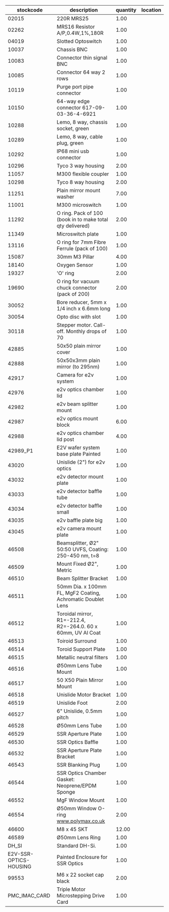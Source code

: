 |stockcode|description|quantity|location|
|---------|-----------|--------|--------|
|02015|220R MRS25|1.00||
|02262|MRS16 Resistor A/P,0.4W,1%,180R|1.00||
|04019|Slotted Optoswitch|1.00||
|10037|Chassis BNC|1.00||
|10083|Connector thin signal BNC|1.00||
|10085|Connector  64 way 2 rows|1.00||
|10119|Purge port pipe connector|1.00||
|10150|64-way edge connector 617-09-03-36-4-6921|1.00||
|10288|Lemo, 8 way, chassis socket, green|1.00||
|10289|Lemo, 8 way, cable plug, green|1.00||
|10292|IP68 mini usb connector|1.00||
|10296|Tyco 3 way housing|2.00||
|11057|M300 flexible coupler|1.00||
|10298|Tyco 8 way housing|2.00||
|11251|Plain mirror mount washer|7.00||
|11001|M300 microswitch|1.00||
|11292|O ring. Pack of 100 (book in to make total qty delivered)|2.00||
|11349|Microswitch plate|1.00||
|13116|O ring for 7mm Fibre Ferrule (pack of 100)|1.00||
|15087|30mm M3 Pillar|4.00||
|18140|Oxygen Sensor|1.00||
|19327|'O' ring|2.00||
|19690|O ring for vacuum chuck connector (pack of 200)|2.00||
|30052|Bore reducer, 5mm x 1/4 inch x 6.6mm long|1.00||
|30054|Opto disc with slot|1.00||
|30118|Stepper motor.  Call-off.  Monthly drops of 70|1.00||
|42885|50x50 plain mirror cover|1.00||
|42888|50x50x3mm plain mirror (to 295nm)|1.00||
|42917|Camera for e2v system|1.00||
|42976|e2v optics chamber lid|1.00||
|42982|e2v beam splitter mount|1.00||
|42987|e2v optics mount block|6.00||
|42988|e2v optics chamber lid post|4.00||
|42989_P1|E2V wafer system base plate Painted|1.00||
|43020|Unislide (2") for e2v optics|1.00||
|43032|e2v detector mount plate|1.00||
|43033|e2v detector baffle tube|1.00||
|43034|e2v detector baffle small|1.00||
|43035|e2v baffle plate big|1.00||
|43045|e2v camera mount plate|1.00||
|46508| Beamsplitter, Ø2" 50:50 UVFS, Coating: 250-450 nm, t=8|1.00||
|46509|Mount Fixed Ø2", Metric|1.00||
|46510|Beam Splitter Bracket|1.00||
|46511|50mm Dia. x 100mm FL, MgF2 Coating, Achromatic Doublet Lens|1.00||
|46512|Toroidal mirror, R1=-212.4, R2=-264.0. 60 x 60mm, UV Al Coat|1.00||
|46513|Toiroid Surround|1.00||
|46514|Toroid Support Plate|1.00||
|46515|Metallic neutral filters|1.00||
|46516|Ø50mm Lens Tube Mount|1.00||
|46517|50 X50 Plain Mirror Mount|1.00||
|46518|Unislide Motor Bracket|1.00||
|46519|Unislide Foot|2.00||
|46527|6" Unislide, 0.5mm pitch|1.00||
|46528|Ø50mm Lens Tube|1.00||
|46529|SSR Aperture Plate|1.00||
|46530|SSR Optics Baffle|1.00||
|46532|SSR Aperture Plate Bracket|1.00||
|46543|SSR Blanking Plug|1.00||
|46544|SSR Optics Chamber Gasket: Neoprene/EPDM Sponge|1.00||
|46552|MgF Window Mount|1.00||
|46554|Ø50mm Window O-ring www.polymax.co.uk|2.00||
|46600|M8 x 45 SKT|12.00||
|46589|Ø50mm Lens Ring|1.00||
|DH_SI|Standard DH-Si.|1.00||
|E2V-SSR-OPTICS-HOUSING|Painted Enclosure for SSR Optics|1.00||
|99553|M6 x 22 socket cap black|2.00||
|PMC_IMAC_CARD|Triple Motor Microstepping Drive Card|1.00||
